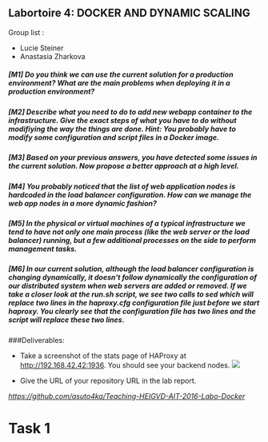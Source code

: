 ## Labortoire 4: DOCKER AND DYNAMIC SCALING
Group list : 

 * Lucie Steiner
 * Anastasia Zharkova



##### [M1] Do you think we can use the current solution for a production environment? What are the main problems when deploying it in a production environment?

##### [M2] Describe what you need to do to add new webapp container to the infrastructure. Give the exact steps of what you have to do without modifiying the way the things are done. Hint: You probably have to modify some configuration and script files in a Docker image.

##### [M3] Based on your previous answers, you have detected some issues in the current solution. Now propose a better approach at a high level.

##### [M4] You probably noticed that the list of web application nodes is hardcoded in the load balancer configuration. How can we manage the web app nodes in a more dynamic fashion?

##### [M5] In the physical or virtual machines of a typical infrastructure we tend to have not only one main process (like the web server or the load balancer) running, but a few additional processes on the side to perform management tasks.

##### [M6] In our current solution, although the load balancer configuration is changing dynamically, it doesn't follow dynamically the configuration of our distributed system when web servers are added or removed. If we take a closer look at the run.sh script, we see two calls to sed which will replace two lines in the haproxy.cfg configuration file just before we start haproxy. You clearly see that the configuration file has two lines and the script will replace these two lines.

###Deliverables:

* Take a screenshot of the stats page of HAProxy at http://192.168.42.42:1936. You should see your backend nodes.
 ![](task1_1.jpg)

* Give the URL of your repository URL in the lab report.

*https://github.com/asuto4ka/Teaching-HEIGVD-AIT-2016-Labo-Docker*

# Task 1